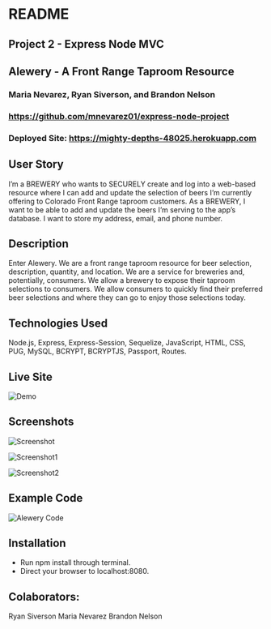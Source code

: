 # README

## Project 2 - Express Node MVC
## Alewery - A Front Range Taproom Resource
### Maria Nevarez, Ryan Siverson, and Brandon Nelson
### https://github.com/mnevarez01/express-node-project
### Deployed Site: https://mighty-depths-48025.herokuapp.com

## User Story
I’m a BREWERY who wants to SECURELY create and log into a web-based resource where I can add and update the selection of beers I’m currently offering to Colorado Front Range taproom customers.
As a BREWERY, I want to be able to add and update the beers I’m serving to the app’s database. I want to store my address, email, and phone number. 

## Description
Enter Alewery. We are a front range taproom resource for beer selection, description, quantity, and location.
We are a service for breweries and, potentially, consumers. We allow a brewery to expose their taproom selections to consumers. We allow consumers to quickly find their preferred beer selections and where they can go to enjoy those selections today.

## Technologies Used
Node.js, Express, Express-Session, Sequelize, JavaScript, HTML, CSS, PUG, MySQL, BCRYPT, BCRYPTJS, Passport, Routes.

## Live Site
![Demo](public/img/beerdemo.gif)

## Screenshots
![Screenshot](Alewery-Title-Page.png)

![Screenshot1](Alewery-Screenshot-1.png)

![Screenshot2](Alewery-Screenshot-3.png)

## Example Code
![Alewery Code](Example-Code.png)

## Installation
- Run npm install through terminal.
- Direct your browser to localhost:8080.

## Colaborators:
Ryan Siverson
Maria Nevarez
Brandon Nelson
